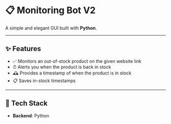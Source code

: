 # 📋 Monitoring Bot V2

A simple and elegant GUI built with **Python**.

---
## ✨ Features

- ✅ Monitors an out-of-stock product on the given website link
- ⏰ Alerts you when the product is back in stock
- 🕰️ Provides a timestamp of when the product is in stock
- 📋 Saves in-stock timestamps

---
## 🧰 Tech Stack
- **Backend**: Python

